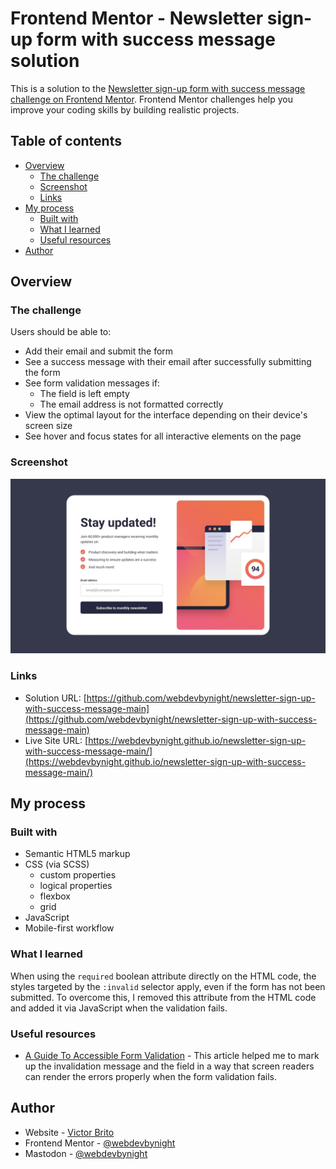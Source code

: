 # Frontend Mentor - Newsletter sign-up form with success message solution

This is a solution to the [Newsletter sign-up form with success message challenge on Frontend Mentor](https://www.frontendmentor.io/challenges/newsletter-signup-form-with-success-message-3FC1AZbNrv). Frontend Mentor challenges help you improve your coding skills by building realistic projects. 

## Table of contents

- [Overview](#overview)
  - [The challenge](#the-challenge)
  - [Screenshot](#screenshot)
  - [Links](#links)
- [My process](#my-process)
  - [Built with](#built-with)
  - [What I learned](#what-i-learned)
  - [Useful resources](#useful-resources)
- [Author](#author)

## Overview

### The challenge

Users should be able to:

- Add their email and submit the form
- See a success message with their email after successfully submitting the form
- See form validation messages if:
  - The field is left empty
  - The email address is not formatted correctly
- View the optimal layout for the interface depending on their device's screen size
- See hover and focus states for all interactive elements on the page

### Screenshot

![Screenshot of the solution](./screenshot.jpg)

### Links

- Solution URL: [https://github.com/webdevbynight/newsletter-sign-up-with-success-message-main](https://github.com/webdevbynight/newsletter-sign-up-with-success-message-main)
- Live Site URL: [https://webdevbynight.github.io/newsletter-sign-up-with-success-message-main/](https://webdevbynight.github.io/newsletter-sign-up-with-success-message-main/)

## My process

### Built with

- Semantic HTML5 markup
- CSS (via SCSS)
  - custom properties
  - logical properties
  - flexbox
  - grid
- JavaScript
- Mobile-first workflow

### What I learned

When using the `required` boolean attribute directly on the HTML code, the styles targeted by the `:invalid` selector apply, even if the form has not been submitted. To overcome this, I removed this attribute from the HTML code and added it via JavaScript when the validation fails.

### Useful resources

- [A Guide To Accessible Form Validation](https://www.smashingmagazine.com/2023/02/guide-accessible-form-validation/) - This article helped me to mark up the invalidation message and the field in a way that screen readers can render the errors properly when the form validation fails.

## Author

- Website - [Victor Brito](https://victor-brito.dev)
- Frontend Mentor - [@webdevbynight](https://www.frontendmentor.io/profile/webdevbynight)
- Mastodon - [@webdevbynight](https://mastodon.social/webdevbynight)
